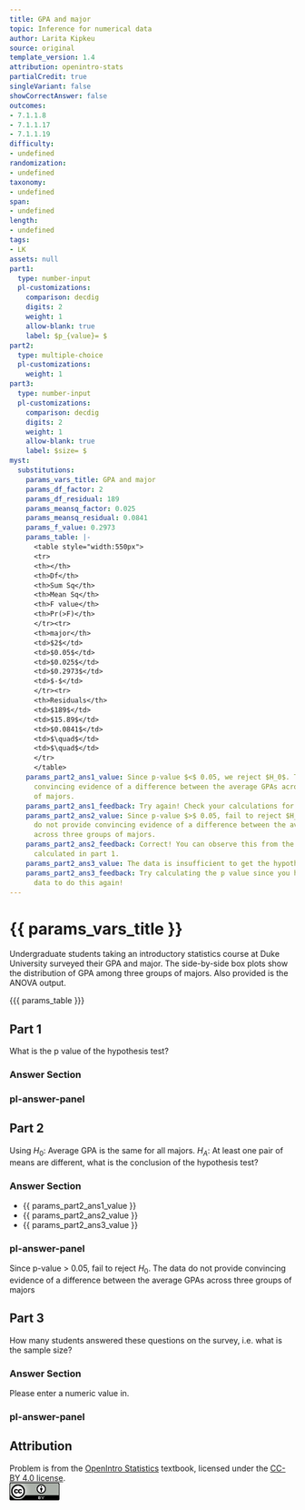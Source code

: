 ```yaml
---
title: GPA and major
topic: Inference for numerical data
author: Larita Kipkeu
source: original
template_version: 1.4
attribution: openintro-stats
partialCredit: true
singleVariant: false
showCorrectAnswer: false
outcomes:
- 7.1.1.8
- 7.1.1.17
- 7.1.1.19
difficulty:
- undefined
randomization:
- undefined
taxonomy:
- undefined
span:
- undefined
length:
- undefined
tags:
- LK
assets: null
part1:
  type: number-input
  pl-customizations:
    comparison: decdig
    digits: 2
    weight: 1
    allow-blank: true
    label: $p_{value}= $
part2:
  type: multiple-choice
  pl-customizations:
    weight: 1
part3:
  type: number-input
  pl-customizations:
    comparison: decdig
    digits: 2
    weight: 1
    allow-blank: true
    label: $size= $
myst:
  substitutions:
    params_vars_title: GPA and major
    params_df_factor: 2
    params_df_residual: 189
    params_meansq_factor: 0.025
    params_meansq_residual: 0.0841
    params_f_value: 0.2973
    params_table: |-
      <table style="width:550px">
      <tr>
      <th></th>
      <th>Df</th>
      <th>Sum Sq</th>
      <th>Mean Sq</th>
      <th>F value</th>
      <th>Pr(>F)</th>
      </tr><tr>
      <th>major</th>
      <td>$2$</td>
      <td>$0.05$</td>
      <td>$0.025$</td>
      <td>$0.2973$</td>
      <td>$-$</td>
      </tr><tr>
      <th>Residuals</th>
      <td>$189$</td>
      <td>$15.89$</td>
      <td>$0.0841$</td>
      <td>$\quad$</td>
      <td>$\quad$</td>
      </tr>
      </table>
    params_part2_ans1_value: Since p-value $<$ 0.05, we reject $H_0$. The data provides
      convincing evidence of a difference between the average GPAs across three groups
      of majors.
    params_part2_ans1_feedback: Try again! Check your calculations for p-value.
    params_part2_ans2_value: Since p-value $>$ 0.05, fail to reject $H_0$. The data
      do not provide convincing evidence of a difference between the average GPAs
      across three groups of majors.
    params_part2_ans2_feedback: Correct! You can observe this from the p-value you
      calculated in part 1.
    params_part2_ans3_value: The data is insufficient to get the hypothesis test significance.
    params_part2_ans3_feedback: Try calculating the p value since you have sufficient
      data to do this again!
---
```

# {{ params_vars_title }}
Undergraduate students taking an introductory statistics course at Duke University surveyed their GPA and major. The side-by-side box plots show the distribution of GPA among three groups of majors. Also provided is the ANOVA output.

<pl-figure file-name="figure 1.png" type="dynamic" width="450px"></pl-figure>

{{{ params_table }}}

## Part 1

What is the p value of the hypothesis test?

### Answer Section

### pl-answer-panel

## Part 2

Using $H_0$: Average GPA is the same for all majors. $H_A$: At least one pair of means are different, what is the conclusion of the hypothesis test?

### Answer Section

- {{ params_part2_ans1_value }}
- {{ params_part2_ans2_value }}
- {{ params_part2_ans3_value }}

### pl-answer-panel

Since p-value $>$ 0.05, fail to reject $H_0$. The data do not provide convincing evidence of a difference between the average GPAs across three groups of majors

## Part 3

How many students answered these questions on the survey, i.e. what is the sample size?

### Answer Section

Please enter a numeric value in.

### pl-answer-panel

## Attribution

Problem is from the [OpenIntro Statistics](https://openintro.org/book/os/) textbook, licensed under the [CC-BY 4.0 license](https://creativecommons.org/licenses/by/4.0/).<br>![Image representing the Creative Commons 4.0 BY license.](https://raw.githubusercontent.com/firasm/bits/master/by.png)